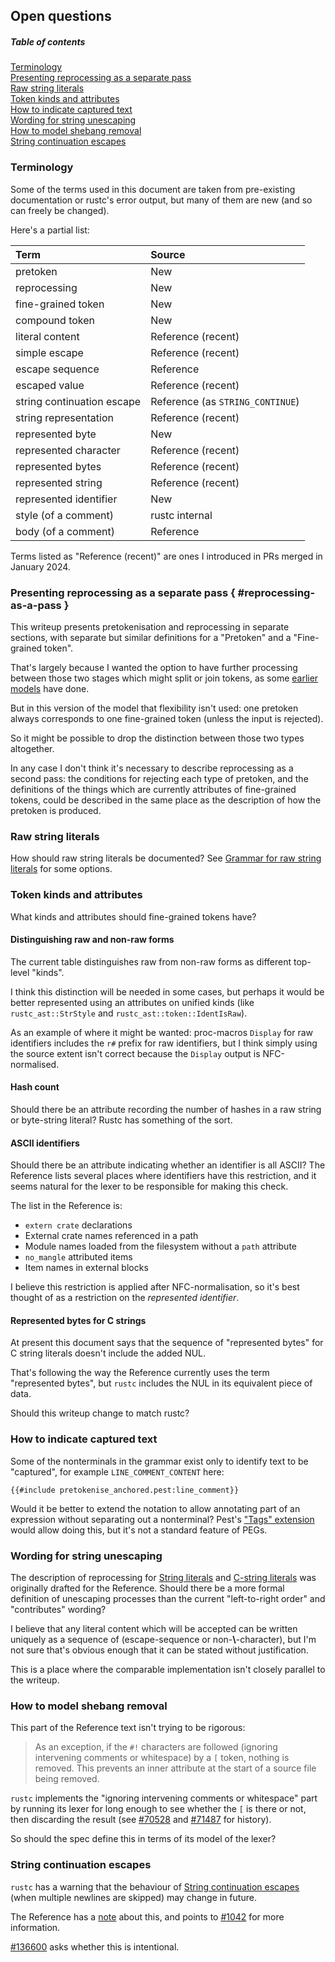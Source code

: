 ## Open questions

##### Table of contents

[Terminology](#terminology)\
[Presenting reprocessing as a separate pass](#reprocessing-as-a-pass)\
[Raw string literals](#raw-string-literals)\
[Token kinds and attributes](#token-kinds-and-attributes)\
[How to indicate captured text](#how-to-indicate-captured-text)\
[Wording for string unescaping](#wording-for-string-unescaping)\
[How to model shebang removal](#how-to-model-shebang-removal)\
[String continuation escapes](#string-continuation-escapes)


### Terminology

Some of the terms used in this document are taken from pre-existing documentation or rustc's error output,
but many of them are new (and so can freely be changed).

Here's a partial list:

| Term                       | Source                           |
|:---------------------------|:---------------------------------|
| pretoken                   | New                              |
| reprocessing               | New                              |
| fine-grained token         | New                              |
| compound token             | New                              |
| literal content            | Reference (recent)               |
| simple escape              | Reference (recent)               |
| escape sequence            | Reference                        |
| escaped value              | Reference (recent)               |
| string continuation escape | Reference (as `STRING_CONTINUE`) |
| string representation      | Reference (recent)               |
| represented byte           | New                              |
| represented character      | Reference (recent)               |
| represented bytes          | Reference (recent)               |
| represented string         | Reference (recent)               |
| represented identifier     | New                              |
| style (of a comment)       | rustc internal                   |
| body (of a comment)        | Reference                        |

Terms listed as "Reference (recent)" are ones I introduced in PRs merged in January 2024.



### Presenting reprocessing as a separate pass { #reprocessing-as-a-pass }

This writeup presents pretokenisation and reprocessing in separate sections,
with separate but similar definitions for a "Pretoken" and a "Fine-grained token".

That's largely because I wanted the option to have further processing between those two stages which might split or join tokens,
as some [earlier models][CAD97 spec] have done.

But in this version of the model that flexibility isn't used:
one pretoken always corresponds to one fine-grained token
(unless the input is rejected).

So it might be possible to drop the distinction between those two types altogether.

In any case I don't think it's necessary to describe reprocessing as a second pass:
the conditions for rejecting each type of pretoken,
and the definitions of the things which are currently attributes of fine-grained tokens,
could be described in the same place as the description of how the pretoken is produced.


### Raw string literals

How should raw string literals be documented?
See [Grammar for raw string literals](raw_strings.md) for some options.


### Token kinds and attributes

What kinds and attributes should fine-grained tokens have?


#### Distinguishing raw and non-raw forms

The current table distinguishes raw from non-raw forms as different top-level "kinds".

I think this distinction will be needed in some cases,
but perhaps it would be better represented using an attributes on unified kinds
(like `rustc_ast::StrStyle` and `rustc_ast::token::IdentIsRaw`).

As an example of where it might be wanted: proc-macros `Display` for raw identifiers includes the `r#` prefix for raw identifiers, but I think simply using the source extent isn't correct because the `Display` output is NFC-normalised.


#### Hash count

Should there be an attribute recording the number of hashes in a raw string or byte-string literal?
Rustc has something of the sort.


#### ASCII identifiers

Should there be an attribute indicating whether an identifier is all ASCII?
The Reference lists several places where identifiers have this restriction,
and it seems natural for the lexer to be responsible for making this check.

The list in the Reference is:
- `extern crate` declarations
- External crate names referenced in a path
- Module names loaded from the filesystem without a `path` attribute
- `no_mangle` attributed items
- Item names in external blocks

I believe this restriction is applied after NFC-normalisation,
so it's best thought of as a restriction on the <var>represented identifier</var>.


#### Represented bytes for C strings

At present this document says that the sequence of "represented bytes" for C string literals doesn't include the added NUL.

That's following the way the Reference currently uses the term "represented bytes",
but `rustc` includes the NUL in its equivalent piece of data.

Should this writeup change to match rustc?


### How to indicate captured text

Some of the nonterminals in the grammar exist only to identify text to be "captured",
for example `LINE_COMMENT_CONTENT` here:

```
{{#include pretokenise_anchored.pest:line_comment}}
```

Would it be better to extend the notation to allow annotating part of an expression without separating out a nonterminal?
Pest's ["Tags" extension][pest-tags] would allow doing this, but it's not a standard feature of PEGs.


### Wording for string unescaping

The description of reprocessing for [String literals] and [C-string literals] was originally drafted for the Reference.
Should there be a more formal definition of unescaping processes than the current "left-to-right order" and
"contributes" wording?

I believe that any literal content which will be accepted can be written uniquely as a sequence of (escape-sequence or non-<b>\\</b>-character),
but I'm not sure that's obvious enough that it can be stated without justification.

This is a place where the comparable implementation isn't closely parallel to the writeup.


### How to model shebang removal

This part of the Reference text isn't trying to be rigorous:

> As an exception, if the `#!` characters are followed (ignoring intervening comments or whitespace) by a `[` token, nothing is removed. This prevents an inner attribute at the start of a source file being removed.

`rustc` implements the "ignoring intervening comments or whitespace" part by
running its lexer for long enough to see whether the `[` is there or not,
then discarding the result (see [#70528] and [#71487] for history).

So should the spec define this in terms of its model of the lexer?


### String continuation escapes

`rustc` has a warning that the behaviour of [String continuation escapes][string-continuation]
(when multiple newlines are skipped)
may change in future.

The Reference has a [note][ref-string-continuation] about this,
and points to [#1042][Ref#1042] for more information.

[#136600] asks whether this is intentional.


[String literals]: reprocessing_cases.md#string-literal
[C-string literals]: reprocessing_cases.md#c-string-literal

[string-continuation]: escape_processing.md#string-continuation-escapes

[#70528]: https://github.com/rust-lang/rust/issues/70528
[#71487]: https://github.com/rust-lang/rust/pull/71487
[#136600]: https://github.com/rust-lang/rust/issues/136600

[Ref#1042]: https://github.com/rust-lang/reference/pull/1042
[ref-string-continuation]: https://doc.rust-lang.org/nightly/reference/expressions/literal-expr.html#string-continuation-escapes

[CAD97 spec]: https://github.com/CAD97/rust-lexical-spec

[pest-tags]: https://pest.rs/book/grammars/syntax.html#tags
